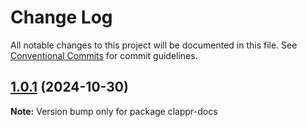 # Change Log

All notable changes to this project will be documented in this file.
See [Conventional Commits](https://conventionalcommits.org) for commit guidelines.

## [1.0.1](https://github.com/clappr/clappr/compare/clappr-docs@1.0.0...clappr-docs@1.0.1) (2024-10-30)

**Note:** Version bump only for package clappr-docs
